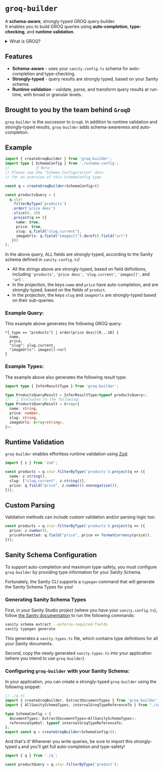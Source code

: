 # `groq-builder`

A **schema-aware**, strongly-typed GROQ query builder.  
It enables you to build GROQ queries using **auto-completion**, **type-checking**, and **runtime validation**.

<details>
<summary>What is GROQ?</summary>

[GROQ is Sanity's open-source query language.](https://www.sanity.io/docs/groq)

> "It's a powerful and intuitive language that's easy to learn. With GROQ you can describe exactly what information your application needs, join information from several sets of documents, and stitch together a very specific response with only the exact fields you need."

</details>

## Features

- **Schema-aware** - uses your `sanity.config.ts` schema for auto-completion and type-checking.
- **Strongly-typed** - query results are strongly typed, based on your Sanity schema.
- **Runtime validation** - validate, parse, and transform query results at run-time, with broad or granular levels.

## Brought to you by the team behind `GroqD`

`groq-builder` is the successor to `GroqD`.  In addition to runtime validation and strongly-typed results, `groq-builder` adds schema-awareness and auto-completion.

## Example

```ts
import { createGroqBuilder } from 'groq-builder';
import type { SchemaConfig } from './schema-config';
//            ☝️ Note:
// Please see the "Schema Configuration" docs 
// for an overview of this SchemaConfig type 

const q = createGroqBuilder<SchemaConfig>()

const productsQuery = (
  q.star
   .filterByType('products')
   .order('price desc')
   .slice(0, 10)
   .project(q => ({
     name: true,
     price: true,
     slug: q.field("slug.current"),
     imageUrls: q.field("images[]").deref().field("url")
   }))
);
```
In the above query, ALL fields are strongly-typed, according to the Sanity schema defined in `sanity.config.ts`!  

- All the strings above are strongly-typed, based on field definitions, including `'products'`, `'price desc'`, `'slug.current'`, `'images[]'`, and `'url'`.
- In the projection, the keys `name` and `price` have auto-completion, and are strongly-typed, based on the fields of `product`.
- In the projection, the keys `slug` and `imageUrls` are strongly-typed based on their sub-queries.

### Example Query:

This example above generates the following GROQ query:
```groq
*[_type == "products"] | order(price desc)[0...10] {
  name,
  price,
  "slug": slug.current,
  "imageUrls": images[]->url
}
```


### Example Types:

The example above also generates the following result type:

```ts
import type { InferResultType } from 'groq-builder';

type ProductsQueryResult = InferResultType<typeof productsQuery>;
//   👆 Evaluates to the following:
type ProductsQueryResult = Array<{
  name: string,
  price: number,
  slug: string,
  imageUrls: Array<string>,
}>;
```

## Runtime Validation

`groq-builder` enables effortless runtime validation using [Zod](https://zod.dev/): 

```ts
import { z } from 'zod';

const products = q.star.filterByType('products').project(q => ({
  name: z.string(),
  slug: ["slug.current", z.string()],
  price: q.field("price", z.number().nonnegative()),
}));
```

## Custom Parsing

Validation methods can include custom validation and/or parsing logic too:

```ts
const products = q.star.filterByType('products').project(q => ({
  price: z.number(),
  priceFormatted: q.field("price", price => formatCurrency(price)),
}));
```


## Sanity Schema Configuration

To support auto-completion and maximum type-safety, you must configure `groq-builder` by providing type information for your Sanity Schema.

Fortunately, the Sanity CLI supports a `typegen` command that will generate the Sanity Schema Types for you!

### Generating Sanity Schema Types

First, in your Sanity Studio project (where you have your `sanity.config.ts`), follow [the Sanity documentation](https://www.sanity.io/docs/sanity-typegen) to run the following commands:
```sh
sanity schema extract --enforce-required-fields
sanity typegen generate
```

This generates a `sanity.types.ts` file, which contains type definitions for all your Sanity documents.

Second, copy the newly generated `sanity.types.ts` into your application (where you intend to use `groq-builder`).  


### Configuring `groq-builder` with your Sanity Schema:

In your application, you can create a strongly-typed `groq-builder` using the following snippet:

```ts
// ./q.ts
import { createGroqBuilder, ExtractDocumentTypes } from 'groq-builder';
import { AllSanitySchemaTypes, internalGroqTypeReferenceTo } from "./sanity.types.ts";

type SchemaConfig = {
  documentTypes: ExtractDocumentTypes<AllSanitySchemaTypes>;
  referenceSymbol: typeof internalGroqTypeReferenceTo;
};
export const q = createGroqBuilder<SchemaConfig>();
```

And that's it!  Wherever you write queries, be sure to import this strongly-typed `q` and you'll get full auto-completion and type-safety! 
```ts
import { q } from './q';

const productQuery = q.star.filterByType('product');
```
